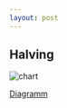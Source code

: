 ```yaml
---
layout: post
---
```


## Halving

![chart](images/chart.png)

[Diagramm](https://bashco.github.io/Bitcoin_Monetary_Inflation/)
